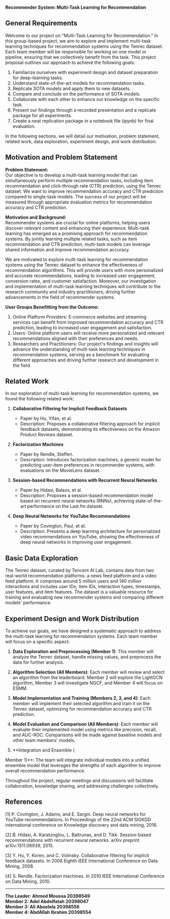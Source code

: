 **Recommender System: Multi-Task Learning for Recommendation**

## General Requirements

Welcome to our project on "Multi-Task Learning for Recommendation." In this group-based project, we aim to explore and implement multi-task learning techniques for recommendation systems using the Tenrec dataset. Each team member will be responsible for working on one model or pipeline, ensuring that we collectively benefit from the task. This project proposal outlines our approach to achieve the following goals:

1. Familiarize ourselves with experiment design and dataset preparation for deep-learning tasks.
2. Understand state-of-the-art models for recommendation tasks.
3. Replicate SOTA models and apply them to new datasets.
4. Compare and conclude on the performance of SOTA models.
5. Collaborate with each other to enhance our knowledge on the specific task.
6. Present our findings through a recorded presentation and a replicate package for all experiments.
7. Create a neat replication package in a notebook file (ipynb) for final evaluation.

In the following sections, we will detail our motivation, problem statement, related work, data exploration, experiment design, and work distribution.

## Motivation and Problem Statement

**Problem Statement:**  
Our objective is to develop a multi-task learning model that can simultaneously perform multiple recommendation tasks, including item recommendation and click-through rate (CTR) prediction, using the Tenrec dataset. We want to improve recommendation accuracy and CTR prediction compared to single-task models. The success of our project will be measured through appropriate evaluation metrics for recommendation accuracy and CTR prediction.

**Motivation and Background:**  
Recommender systems are crucial for online platforms, helping users discover relevant content and enhancing their experience. Multi-task learning has emerged as a promising approach for recommendation systems. By jointly learning multiple related tasks, such as item recommendation and CTR prediction, multi-task models can leverage shared information and improve recommendation accuracy.

We are motivated to explore multi-task learning for recommendation systems using the Tenrec dataset to enhance the effectiveness of recommendation algorithms. This will provide users with more personalized and accurate recommendations, leading to increased user engagement, conversion rates, and customer satisfaction. Moreover, our investigation and implementation of multi-task learning techniques will contribute to the research community and industry practitioners, driving further advancements in the field of recommender systems.

**User Groups Benefitting from the Outcome:**  
1. Online Platform Providers: E-commerce websites and streaming services can benefit from improved recommendation accuracy and CTR prediction, leading to increased user engagement and satisfaction.
2. Users: Online platform users will receive more personalized and relevant recommendations aligned with their preferences and needs.
3. Researchers and Practitioners: Our project's findings and insights will advance the understanding of multi-task learning techniques in recommendation systems, serving as a benchmark for evaluating different approaches and driving further research and development in the field.

## Related Work

In our exploration of multi-task learning for recommendation systems, we found the following related work:

1. **Collaborative Filtering for Implicit Feedback Datasets**  
   - Paper by Hu, Yifan, et al.
   - Description: Proposes a collaborative filtering approach for implicit feedback datasets, demonstrating its effectiveness on the Amazon Product Reviews dataset.

2. **Factorization Machines**  
   - Paper by Rendle, Steffen.
   - Description: Introduces factorization machines, a generic model for predicting user-item preferences in recommender systems, with evaluations on the MovieLens dataset.

3. **Session-based Recommendations with Recurrent Neural Networks**  
   - Paper by Hidasi, Balazs, et al.
   - Description: Proposes a session-based recommendation model based on recurrent neural networks (RNNs), achieving state-of-the-art performance on the Last.fm dataset.

4. **Deep Neural Networks for YouTube Recommendations**  
   - Paper by Covington, Paul, et al.
   - Description: Presents a deep learning architecture for personalized video recommendations on YouTube, showing the effectiveness of deep neural networks in improving user engagement.

## Basic Data Exploration

The Tenrec dataset, curated by Tencent AI Lab, contains data from two real-world recommendation platforms: a news feed platform and a video feed platform. It comprises around 5 million users and 140 million interactions and includes user IDs, item IDs, interaction types, timestamps, user features, and item features. The dataset is a valuable resource for training and evaluating new recommender systems and comparing different models' performance.

## Experiment Design and Work Distribution

To achieve our goals, we have designed a systematic approach to address the multi-task learning for recommendation systems. Each team member will focus on a specific aspect:

1. **Data Exploration and Preprocessing (Member 1)**: This member will analyze the Tenrec dataset, handle missing values, and preprocess the data for further analysis.

2. **Algorithm Selection (All Members)**: Each member will review and select an algorithm from the leaderboard. Member 2 will explore the LightGCN algorithm, Member 3 will investigate NGCF, and Member 4 will focus on ESMM.

3. **Model Implementation and Training (Members 2, 3, and 4)**: Each member will implement their selected algorithm and train it on the Tenrec dataset, optimizing for recommendation accuracy and CTR prediction.

4. **Model Evaluation and Comparison (All Members)**: Each member will evaluate their implemented model using metrics like precision, recall, and AUC-ROC. Comparisons will be made against baseline models and other team members' models.

5. **Integration and Ensemble (

Member 1)**: The team will integrate individual models into a unified ensemble model that leverages the strengths of each algorithm to improve overall recommendation performance.

Throughout the project, regular meetings and discussions will facilitate collaboration, knowledge sharing, and addressing challenges collectively.

## References

[1] P. Covington, J. Adams, and E. Sargin. Deep neural networks for YouTube recommendations. In Proceedings of the 22nd ACM SIGKDD international conference on Knowledge discovery and data mining, 2016.

[2] B. Hidasi, A. Karatzoglou, L. Baltrunas, and D. Tikk. Session-based recommendations with recurrent neural networks. arXiv preprint arXiv:1511.06939, 2015.

[3] Y. Hu, Y. Koren, and C. Volinsky. Collaborative filtering for implicit feedback datasets. In 2008 Eighth IEEE International Conference on Data Mining, 2008.

[4] S. Rendle. Factorization machines. In 2010 IEEE International Conference on Data Mining, 2010.

---


**The Leader: Ahmed Moussa 20398549**  
**Member 2: Adel Abdelfatah 20398047**  
**Member 3: Ali Aboelela 20398556**  
**Member 4: AbdAllah Ibrahim 20398554**
